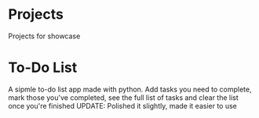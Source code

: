 # Projects
Projects for showcase

# To-Do List
A sipmle to-do list app made with python. Add tasks you need to complete, mark those you've completed, see the full list of tasks and clear the list once you're finished
UPDATE: Polished it slightly, made it easier to use
